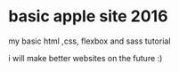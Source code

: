 # basic apple site 2016
my basic html ,css, flexbox and sass tutorial


i will make better websites on the future :)


